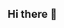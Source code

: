 ## Hi there 👋

<!--
**jsharma81/jsharma81** is a ✨ _special_ ✨ repository because its `README.md` (this file) appears on your GitHub profile.

Full Name: Jai Sharma
OPS445 Section: ncc

Here are some ideas to get you started:

- 🔭 I’m currently working on ...
- 🌱 I’m currently learning ...
- 👯 I’m looking to collaborate on ...
- 🤔 I’m looking for help with ...
- 💬 Ask me about ...
- 📫 How to reach me: ...
- 😄 Pronouns: ...
- ⚡ Fun fact: ...
-->
